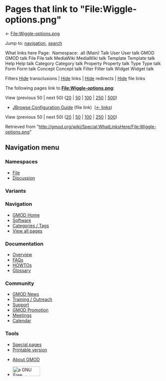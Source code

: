 <div id="mw-page-base" class="noprint">

</div>

<div id="mw-head-base" class="noprint">

</div>

<div id="content" class="mw-body" role="main">

<span id="top"></span>

<div id="mw-js-message" style="display:none;">

</div>



# <span dir="auto">Pages that link to "File:Wiggle-options.png"</span>

<div id="bodyContent">

<div id="contentSub">

←
[File:Wiggle-options.png](/wiki/File:Wiggle-options.png "File:Wiggle-options.png")

</div>

<div id="jump-to-nav" class="mw-jump">

Jump to: [navigation](#mw-navigation), [search](#p-search)

</div>

<div id="mw-content-text">

What links here Page:  Namespace:  all (Main) Talk User User talk GMOD
GMOD talk File File talk MediaWiki MediaWiki talk Template Template talk
Help Help talk Category Category talk Property Property talk Type Type
talk Form Form talk Concept Concept talk Filter Filter talk Widget
Widget talk

Filters
[Hide](/mediawiki/index.php?title=Special:WhatLinksHere/File:Wiggle-options.png&hidetrans=1 "Special:WhatLinksHere/File:Wiggle-options.png")
transclusions \|
[Hide](/mediawiki/index.php?title=Special:WhatLinksHere/File:Wiggle-options.png&hidelinks=1 "Special:WhatLinksHere/File:Wiggle-options.png")
links \|
[Hide](/mediawiki/index.php?title=Special:WhatLinksHere/File:Wiggle-options.png&hideredirs=1 "Special:WhatLinksHere/File:Wiggle-options.png")
redirects \|
[Hide](/mediawiki/index.php?title=Special:WhatLinksHere/File:Wiggle-options.png&hideimages=1 "Special:WhatLinksHere/File:Wiggle-options.png")
file links

The following pages link to
**[File:Wiggle-options.png](/wiki/File:Wiggle-options.png "File:Wiggle-options.png")**:

View (previous 50 \| next 50)
([20](/mediawiki/index.php?title=Special:WhatLinksHere/File:Wiggle-options.png&limit=20 "Special:WhatLinksHere/File:Wiggle-options.png")
\|
[50](/mediawiki/index.php?title=Special:WhatLinksHere/File:Wiggle-options.png&limit=50 "Special:WhatLinksHere/File:Wiggle-options.png")
\|
[100](/mediawiki/index.php?title=Special:WhatLinksHere/File:Wiggle-options.png&limit=100 "Special:WhatLinksHere/File:Wiggle-options.png")
\|
[250](/mediawiki/index.php?title=Special:WhatLinksHere/File:Wiggle-options.png&limit=250 "Special:WhatLinksHere/File:Wiggle-options.png")
\|
[500](/mediawiki/index.php?title=Special:WhatLinksHere/File:Wiggle-options.png&limit=500 "Special:WhatLinksHere/File:Wiggle-options.png"))

- [JBrowse Configuration
  Guide](/wiki/JBrowse_Configuration_Guide "JBrowse Configuration Guide")
  (file link) ‎ <span class="mw-whatlinkshere-tools">([←
  links](/mediawiki/index.php?title=Special:WhatLinksHere&target=JBrowse+Configuration+Guide "Special:WhatLinksHere"))</span>

View (previous 50 \| next 50)
([20](/mediawiki/index.php?title=Special:WhatLinksHere/File:Wiggle-options.png&limit=20 "Special:WhatLinksHere/File:Wiggle-options.png")
\|
[50](/mediawiki/index.php?title=Special:WhatLinksHere/File:Wiggle-options.png&limit=50 "Special:WhatLinksHere/File:Wiggle-options.png")
\|
[100](/mediawiki/index.php?title=Special:WhatLinksHere/File:Wiggle-options.png&limit=100 "Special:WhatLinksHere/File:Wiggle-options.png")
\|
[250](/mediawiki/index.php?title=Special:WhatLinksHere/File:Wiggle-options.png&limit=250 "Special:WhatLinksHere/File:Wiggle-options.png")
\|
[500](/mediawiki/index.php?title=Special:WhatLinksHere/File:Wiggle-options.png&limit=500 "Special:WhatLinksHere/File:Wiggle-options.png"))

</div>

<div class="printfooter">

Retrieved from
"<http://gmod.org/wiki/Special:WhatLinksHere/File:Wiggle-options.png>"

</div>

<div id="catlinks" class="catlinks catlinks-allhidden">

</div>

<div class="visualClear">

</div>

</div>

</div>

<div id="mw-navigation">

## Navigation menu

<div id="mw-head">



<div id="left-navigation">

<div id="p-namespaces" class="vectorTabs" role="navigation"
aria-labelledby="p-namespaces-label">

### Namespaces

- <span id="ca-nstab-image"><a href="/wiki/File:Wiggle-options.png" accesskey="c"
  title="View the file page [c]">File</a></span>
- <span id="ca-talk"><a
  href="/mediawiki/index.php?title=File_talk:Wiggle-options.png&amp;action=edit&amp;redlink=1"
  accesskey="t"
  title="Discussion about the content page [t]">Discussion</a></span>

</div>

<div id="p-variants" class="vectorMenu emptyPortlet" role="navigation"
aria-labelledby="p-variants-label">

### 

### Variants[](#)

<div class="menu">

</div>

</div>

</div>

<div id="right-navigation">





</div>



</div>

</div>

</div>

<div id="mw-panel">

<div id="p-logo" role="banner">

<a href="/wiki/Main_Page"
style="background-image: url(http://gmod.org/images/GMOD-cogs.png);"
title="Visit the main page"></a>

</div>

<div id="p-Navigation" class="portal" role="navigation"
aria-labelledby="p-Navigation-label">

### Navigation

<div class="body">

- <span id="n-GMOD-Home">[GMOD Home](/wiki/Main_Page)</span>
- <span id="n-Software">[Software](/wiki/GMOD_Components)</span>
- <span id="n-Categories-.2F-Tags">[Categories /
  Tags](/wiki/Categories)</span>
- <span id="n-View-all-pages">[View all
  pages](/wiki/Special:AllPages)</span>

</div>

</div>

<div id="p-Documentation" class="portal" role="navigation"
aria-labelledby="p-Documentation-label">

### Documentation

<div class="body">

- <span id="n-Overview">[Overview](/wiki/Overview)</span>
- <span id="n-FAQs">[FAQs](/wiki/Category:FAQ)</span>
- <span id="n-HOWTOs">[HOWTOs](/wiki/Category:HOWTO)</span>
- <span id="n-Glossary">[Glossary](/wiki/Glossary)</span>

</div>

</div>

<div id="p-Community" class="portal" role="navigation"
aria-labelledby="p-Community-label">

### Community

<div class="body">

- <span id="n-GMOD-News">[GMOD News](/wiki/GMOD_News)</span>
- <span id="n-Training-.2F-Outreach">[Training /
  Outreach](/wiki/Training_and_Outreach)</span>
- <span id="n-Support">[Support](/wiki/Support)</span>
- <span id="n-GMOD-Promotion">[GMOD
  Promotion](/wiki/GMOD_Promotion)</span>
- <span id="n-Meetings">[Meetings](/wiki/Meetings)</span>
- <span id="n-Calendar">[Calendar](/wiki/Calendar)</span>

</div>

</div>

<div id="p-tb" class="portal" role="navigation"
aria-labelledby="p-tb-label">

### Tools

<div class="body">

- <span id="t-specialpages"><a href="/wiki/Special:SpecialPages" accesskey="q"
  title="A list of all special pages [q]">Special pages</a></span>
- <span id="t-print"><a
  href="/mediawiki/index.php?title=Special:WhatLinksHere/File:Wiggle-options.png&amp;printable=yes"
  rel="alternate" accesskey="p"
  title="Printable version of this page [p]">Printable version</a></span>

</div>

</div>

</div>

</div>

<div id="footer" role="contentinfo">

- <span id="footer-places-about">[About
  GMOD](/wiki/GMOD:About "GMOD:About")</span>

<!-- -->

- <span id="footer-copyrightico">[<img src="http://www.gnu.org/graphics/gfdl-logo-small.png" width="88"
  height="31" alt="a GNU Free Documentation License" />](http://www.gnu.org/licenses/fdl-1.3.html)</span>


<div style="clear:both">

</div>

</div>
